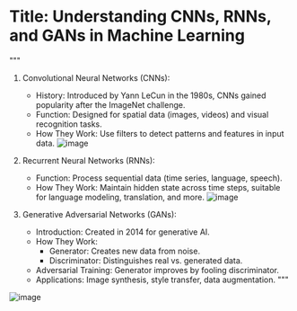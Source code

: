 # Title: Understanding CNNs, RNNs, and GANs in Machine Learning

"""
1. Convolutional Neural Networks (CNNs):
   - History: Introduced by Yann LeCun in the 1980s, CNNs gained popularity after the ImageNet challenge.
   - Function: Designed for spatial data (images, videos) and visual recognition tasks.
   - How They Work: Use filters to detect patterns and features in input data.
![image](https://github.com/Rjesh2006/Q_m_l/assets/143868643/736eccda-6102-400f-8c81-28ef500d34c3)



2. Recurrent Neural Networks (RNNs):
   - Function: Process sequential data (time series, language, speech).
   - How They Work: Maintain hidden state across time steps, suitable for language modeling, translation, and more.
  ![image](https://github.com/Rjesh2006/Q_m_l/assets/143868643/8529f43f-8d79-4344-a79b-dbbda82340dc)




3. Generative Adversarial Networks (GANs):
   - Introduction: Created in 2014 for generative AI.
   - How They Work:
     - Generator: Creates new data from noise.
     - Discriminator: Distinguishes real vs. generated data.
   - Adversarial Training: Generator improves by fooling discriminator.
   - Applications: Image synthesis, style transfer, data augmentation.
"""

![image](https://github.com/Rjesh2006/Q_m_l/assets/143868643/ea208c47-7bff-42d7-883c-8af820333b0c)


